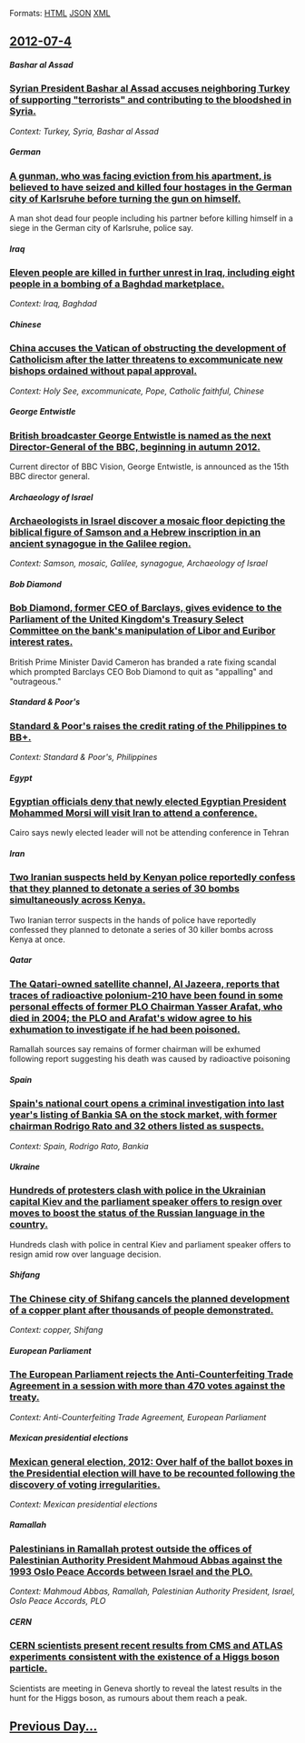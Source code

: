
Formats: [HTML](2012/07/4/index.html)  [JSON](2012/07/4/index.json)  [XML](2012/07/4/index.xml)  

## [2012-07-4](/news/2012/07/4/index.md)

##### Bashar al Assad
### [Syrian President Bashar al Assad accuses neighboring Turkey of supporting "terrorists" and contributing to the bloodshed in Syria. ](/news/2012/07/4/syrian-president-bashar-al-assad-accuses-neighboring-turkey-of-supporting-terrorists-and-contributing-to-the-bloodshed-in-syria.md)
_Context: Turkey, Syria, Bashar al Assad_

##### German
### [A gunman, who was facing eviction from his apartment, is believed to have seized and killed four hostages in the German city of Karlsruhe before turning the gun on himself. ](/news/2012/07/4/a-gunman-who-was-facing-eviction-from-his-apartment-is-believed-to-have-seized-and-killed-four-hostages-in-the-german-city-of-karlsruhe-be.md)
A man shot dead four people including his partner before killing himself in a siege in the German city of Karlsruhe, police say.

##### Iraq
### [Eleven people are killed in further unrest in Iraq, including eight people in a bombing of a Baghdad marketplace. ](/news/2012/07/4/eleven-people-are-killed-in-further-unrest-in-iraq-including-eight-people-in-a-bombing-of-a-baghdad-marketplace.md)
_Context: Iraq, Baghdad_

##### Chinese
### [China accuses the Vatican of obstructing the development of Catholicism after the latter threatens to excommunicate new bishops ordained without papal approval. ](/news/2012/07/4/china-accuses-the-vatican-of-obstructing-the-development-of-catholicism-after-the-latter-threatens-to-excommunicate-new-bishops-ordained-wit.md)
_Context: Holy See, excommunicate, Pope, Catholic faithful, Chinese_

##### George Entwistle
### [British broadcaster George Entwistle is named as the next Director-General of the BBC, beginning in autumn 2012. ](/news/2012/07/4/british-broadcaster-george-entwistle-is-named-as-the-next-director-general-of-the-bbc-beginning-in-autumn-2012.md)
Current director of BBC Vision, George Entwistle, is announced as the 15th BBC director general.

##### Archaeology of Israel
### [Archaeologists in Israel discover a mosaic floor depicting the biblical figure of Samson and a Hebrew inscription in an ancient synagogue in the Galilee region. ](/news/2012/07/4/archaeologists-in-israel-discover-a-mosaic-floor-depicting-the-biblical-figure-of-samson-and-a-hebrew-inscription-in-an-ancient-synagogue-in.md)
_Context: Samson, mosaic, Galilee, synagogue, Archaeology of Israel_

##### Bob Diamond
### [Bob Diamond, former CEO of Barclays, gives evidence to the Parliament of the United Kingdom's Treasury Select Committee on the bank's manipulation of Libor and Euribor interest rates. ](/news/2012/07/4/bob-diamond-former-ceo-of-barclays-gives-evidence-to-the-parliament-of-the-united-kingdom-s-treasury-select-committee-on-the-bank-s-manipu.md)
British Prime Minister David Cameron has branded a rate fixing scandal which prompted Barclays CEO Bob Diamond to quit as &quot;appalling&quot; and &quot;outrageous.&quot;

##### Standard & Poor's
### [Standard & Poor's raises the credit rating of the Philippines to BB+. ](/news/2012/07/4/standard-poor-s-raises-the-credit-rating-of-the-philippines-to-bb.md)
_Context: Standard & Poor's, Philippines_

##### Egypt
### [Egyptian officials deny that newly elected Egyptian President Mohammed Morsi will visit Iran to attend a conference. ](/news/2012/07/4/egyptian-officials-deny-that-newly-elected-egyptian-president-mohammed-morsi-will-visit-iran-to-attend-a-conference.md)
Cairo says newly elected leader will not be attending conference in Tehran

##### Iran
### [Two Iranian suspects held by Kenyan police reportedly confess that they planned to detonate a series of 30 bombs simultaneously across Kenya. ](/news/2012/07/4/two-iranian-suspects-held-by-kenyan-police-reportedly-confess-that-they-planned-to-detonate-a-series-of-30-bombs-simultaneously-across-kenya.md)
Two Iranian terror suspects in the hands of police have reportedly confessed they planned to detonate a series of 30 killer bombs across Kenya at once. 

##### Qatar
### [The Qatari-owned satellite channel, Al Jazeera, reports that traces of radioactive polonium-210 have been found in some personal effects of former PLO Chairman Yasser Arafat, who died in 2004; the PLO and Arafat's widow agree to his exhumation to investigate if he had been poisoned. ](/news/2012/07/4/the-qatari-owned-satellite-channel-al-jazeera-reports-that-traces-of-radioactive-polonium-210-have-been-found-in-some-personal-effects-of.md)
Ramallah sources say remains of former chairman will be exhumed following report suggesting his death was caused by radioactive poisoning

##### Spain
### [Spain's national court opens a criminal investigation into last year's listing of Bankia SA on the stock market, with former chairman Rodrigo Rato and 32 others listed as suspects. ](/news/2012/07/4/spain-s-national-court-opens-a-criminal-investigation-into-last-year-s-listing-of-bankia-sa-on-the-stock-market-with-former-chairman-rodrig.md)
_Context: Spain, Rodrigo Rato, Bankia_

##### Ukraine
### [Hundreds of protesters clash with police in the Ukrainian capital Kiev and the parliament speaker offers to resign over moves to boost the status of the Russian language in the country. ](/news/2012/07/4/hundreds-of-protesters-clash-with-police-in-the-ukrainian-capital-kiev-and-the-parliament-speaker-offers-to-resign-over-moves-to-boost-the-s.md)
Hundreds clash with police in central Kiev and parliament speaker offers to resign amid row over language decision.

##### Shifang
### [The Chinese city of Shifang cancels the planned development of a copper plant after thousands of people demonstrated. ](/news/2012/07/4/the-chinese-city-of-shifang-cancels-the-planned-development-of-a-copper-plant-after-thousands-of-people-demonstrated.md)
_Context: copper, Shifang_

##### European Parliament
### [The European Parliament rejects the Anti-Counterfeiting Trade Agreement in a session with more than 470 votes against the treaty. ](/news/2012/07/4/the-european-parliament-rejects-the-anti-counterfeiting-trade-agreement-in-a-session-with-more-than-470-votes-against-the-treaty.md)
_Context: Anti-Counterfeiting Trade Agreement, European Parliament_

##### Mexican presidential elections
### [Mexican general election, 2012: Over half of the ballot boxes in the Presidential election will have to be recounted following the discovery of voting irregularities. ](/news/2012/07/4/mexican-general-election-2012-over-half-of-the-ballot-boxes-in-the-presidential-election-will-have-to-be-recounted-following-the-discovery.md)
_Context: Mexican presidential elections_

##### Ramallah
### [Palestinians in Ramallah protest outside the offices of Palestinian Authority President Mahmoud Abbas against the 1993 Oslo Peace Accords between Israel and the PLO. ](/news/2012/07/4/palestinians-in-ramallah-protest-outside-the-offices-of-palestinian-authority-president-mahmoud-abbas-against-the-1993-oslo-peace-accords-be.md)
_Context: Mahmoud Abbas, Ramallah, Palestinian Authority President, Israel, Oslo Peace Accords, PLO_

##### CERN
### [CERN scientists present recent results from CMS and ATLAS experiments consistent with the existence of a Higgs boson particle. ](/news/2012/07/4/cern-scientists-present-recent-results-from-cms-and-atlas-experiments-consistent-with-the-existence-of-a-higgs-boson-particle.md)
Scientists are meeting in Geneva shortly to reveal the latest results in the hunt for the Higgs boson, as rumours about them reach a peak.

## [Previous Day...](/news/2012/07/3/index.md)

